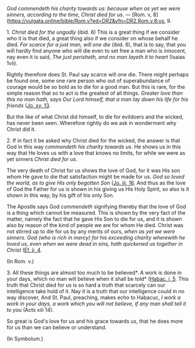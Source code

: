 
_God commendeth his charity towards us: because when as yet we were sinners, according to the time, Christ died for us_. — [Rom. v, 8](https://vulgata.online/bible/Rom.v?ed=DR2&vfn=DR2.Rom.v.8:vs, 9.

1\. _Christ died for the ungodly_ (ibid. 6) This is a great thing if we consider who it is that died, a great thing also if we consider on whose behalf he died. _For scarce for a just man, will one die_ (ibid. 6), that is to say, that you will hardly find anyone who will die even to set free a man who is innocent, nay even it is said, _The just perisheth, and no man layeth it to heart_ (Isaias 1vii).

Rightly therefore does St. Paul say scarce will one die. There might perhaps be found one, some one rare person who out of superabundance of courage would be so bold as to die for a good man. But this is rare, for the simple reason that so to act is the greatest of all things. _Greater love than this no man hath, says Our Lord himself, that a man lay down his life for his friends_ ([Jo. xv, 13](https://vulgata.online/bible/Jo.xv?ed=DR2&vfn=DR2.Jo.xv.13:vs).

But the like of what Christ did himself, to die for evildoers and the wicked, has never been seen. Wherefore rightly do we ask in wonderment why Christ did it.

2\. If in fact it be asked why Christ died for the wicked, the answer is that God in this way _commendeth his charity towards us_. He shows us in this way that He loves us with a love that knows no limits, for while we were as yet sinners _Christ died for us_.

The very death of Christ for us shows the love of God, for it was His son whom He gave to die that satisfaction might be made for us. _God so loved the world, as to give His only begotten Son_ ([Jo. iii, 16](https://vulgata.online/bible/Jo.iii?ed=DR2&vfn=DR2.Jo.iii.16:vs). And thus as the love of God the Father for us is shown in his giving us His Holy Spirit, so also is it shown in this way, by his gift of his only Son.

The Apostle says God _commendeth_ signifying thereby that the love of God is a thing which cannot be measured. This is shown by the very fact of the matter, namely the fact that he gave His Son to die for us, and it is shown also by reason of the kind of people we are for whom He died. Christ was not stirred up to die for us by any merits of ours, _when as yet we were sinners. God (who is rich in mercy) for his exceeding charity wherewith he loved us, even when we were dead in sins, hath quickened us together in Christ_ ([Ef. ii, 4](https://vulgata.online/bible/Ef.ii?ed=DR2&vfn=DR2.Ef.ii.4:vs).

(In Rom. v.)

3\. All these things are almost too much to be believed*. A work is done in your days, which no man will believe when it shall be told* ([Habac. i, 5](https://vulgata.online/bible/Habac.i?ed=DR2&vfn=DR2.Habac.i.5:vs). This truth that Christ died for us is so hard a truth that scarcely can our intelligence take hold of it. Nay it is a truth that our intelligence could in no way discover, And St. Paul, preaching, makes echo to Habacuc, _I work a work in your days, a work which you will not believe, if any man shall tell it to you_ (Acts xiii 14).

So great is God's love for us and his grace towards us, that he does more for us than we can believe or understand.

(In Symbolum.)


